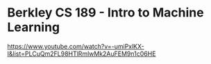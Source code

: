 # Berkley CS 189 - Intro to Machine Learning

https://www.youtube.com/watch?v=-umiPxlKX-I&list=PLCuQm2FL98HTlRmlwMk2AuFEM9n1c06HE

